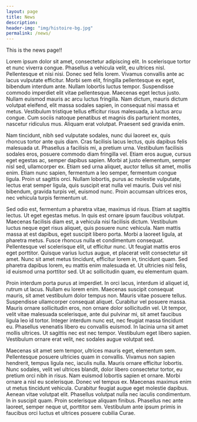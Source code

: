 ```yaml
---
layout: page
title: News
description:
header-img: "img/histoire-bg.jpg"
permalink: /news/
--- 
```


This is the news page!!



Lorem ipsum dolor sit amet, consectetur adipiscing elit. In scelerisque tortor et nunc viverra congue. Phasellus a vehicula velit, eu ultrices nisl. Pellentesque et nisi nisi. Donec sed felis lorem. Vivamus convallis ante ac lacus vulputate efficitur. Morbi sem elit, fringilla pellentesque ex eget, bibendum interdum ante. Nullam lobortis luctus tempor. Suspendisse commodo imperdiet elit vitae pellentesque. Maecenas eget lectus justo. Nullam euismod mauris ac arcu luctus fringilla. Nam dictum, mauris dictum volutpat eleifend, elit massa sodales sapien, in consequat nisi massa et metus. Vestibulum tristique tellus efficitur risus malesuada, a luctus arcu congue. Cum sociis natoque penatibus et magnis dis parturient montes, nascetur ridiculus mus. Aliquam erat volutpat. Praesent sed gravida enim.

Nam tincidunt, nibh sed vulputate sodales, nunc dui laoreet ex, quis rhoncus tortor ante quis diam. Cras facilisis lacus lectus, quis dapibus felis malesuada ut. Phasellus a facilisis mi, a pretium urna. Vestibulum facilisis sodales eros, posuere commodo diam fringilla vel. Etiam eros augue, cursus eget egestas ac, semper dapibus sapien. Morbi at justo elementum, semper nisl sed, ullamcorper ex. Etiam sed urna aliquet, auctor tellus sit amet, mollis enim. Etiam nunc sapien, fermentum a leo semper, fermentum congue ligula. Proin ut sagittis orci. Nullam lobortis, purus ac molestie vulputate, lectus erat semper ligula, quis suscipit erat nulla vel mauris. Duis vel nisi bibendum, gravida turpis vel, euismod nunc. Proin accumsan ultrices eros, nec vehicula turpis fermentum ut.

Sed odio est, fermentum a pharetra vitae, maximus id risus. Etiam at sagittis lectus. Ut eget egestas metus. In quis est ornare ipsum faucibus volutpat. Maecenas facilisis diam est, a vehicula nisi facilisis dictum. Vestibulum luctus neque eget risus aliquet, quis posuere nunc vehicula. Nam mattis massa at est dapibus, eget suscipit libero porta. Morbi a laoreet ligula, at pharetra metus. Fusce rhoncus nulla et condimentum consequat. Pellentesque vel scelerisque elit, ut efficitur nunc. Ut feugiat mattis eros eget porttitor. Quisque varius luctus augue, et placerat velit consectetur sit amet. Nunc sit amet metus tincidunt, efficitur lorem in, tincidunt quam. Sed pharetra dapibus lorem, eu mattis enim malesuada et. Ut ultricies nisl felis, id euismod urna porttitor sed. Ut ac sollicitudin quam, eu elementum quam.

Proin interdum porta purus at imperdiet. In orci lacus, interdum id aliquet id, rutrum ut lacus. Nullam eu lorem enim. Maecenas suscipit consequat mauris, sit amet vestibulum dolor tempus non. Mauris vitae posuere tellus. Suspendisse ullamcorper consequat aliquet. Curabitur vel posuere massa. Mauris ornare sollicitudin eros, non ornare dolor sollicitudin vel. Ut tempor, velit vitae malesuada scelerisque, ante dui pulvinar mi, sit amet faucibus ligula leo id tortor. Integer interdum nunc est, nec feugiat massa tincidunt eu. Phasellus venenatis libero eu convallis euismod. In lacinia urna sit amet mollis ultrices. Ut sagittis nec est nec tempor. Vestibulum eget libero sapien. Vestibulum ornare erat velit, nec sodales augue volutpat sed.

Maecenas sit amet sem tempor, ultrices mauris eget, elementum sem. Pellentesque posuere ultricies quam in convallis. Vivamus non sapien hendrerit, tempus ligula nec, iaculis nulla. Mauris ornare efficitur lobortis. Nunc sodales, velit vel ultrices blandit, dolor libero consectetur tortor, eu pretium orci nibh in risus. Nam euismod lobortis sapien et ornare. Morbi ornare a nisl eu scelerisque. Donec vel tempus ex. Maecenas maximus enim ut metus tincidunt vehicula. Curabitur feugiat augue eget molestie dapibus. Aenean vitae volutpat elit. Phasellus volutpat nulla nec iaculis condimentum. In in suscipit quam. Proin scelerisque aliquam finibus. Phasellus nec ante laoreet, semper neque ut, porttitor sem. Vestibulum ante ipsum primis in faucibus orci luctus et ultrices posuere cubilia Curae.